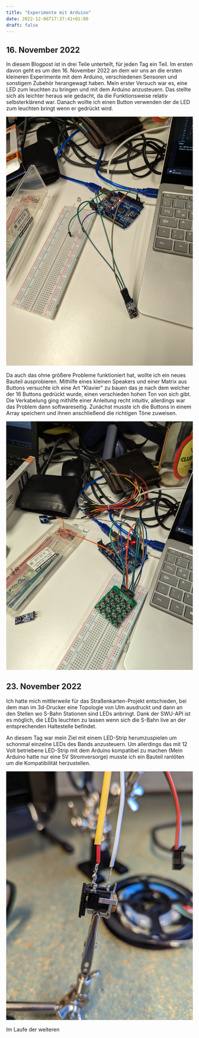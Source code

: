 ```yaml
---
title: "Experimente mit Arduino"
date: 2022-12-06T17:37:41+01:00
draft: false
--- 
```


## 16. November 2022

 In diesem Blogpost ist in drei Teile unterteilt, für jeden Tag ein Teil. Im ersten davon geht es um den 16. November 2022 an dem wir uns an die ersten kleineren Experimente mit dem Arduino, verschiedenen Sensoren und sonstigem Zubehör herangewagt haben. Mein erster Versuch war es, eine LED zum leuchten zu bringen und mit dem Arduino anzusteuern. Das stellte sich als leichter heraus wie gedacht, da die Funktionsweise relativ selbsterklärend war. Danach wollte ich einen Button verwenden der de LED zum leuchten bringt wenn er gedrückt wird. 

![single button](single_btn.jpg)

 Da auch das ohne größere Probleme funktioniert hat, wollte ich ein neues Bauteil ausprobieren. Mithilfe eines kleinen Speakers und einer Matrix aus Buttons versuchte ich eine Art "Klavier" zu bauen das je nach dem welcher der 16 Buttons gedrückt wurde, einen verschieden hohen Ton von sich gibt. Die Verkabelung ging mithilfe einer Anleitung recht intuitiv, allerdings war das Problem dann softwareseitig. Zunächst musste ich die Buttons in einem Array speichern und ihnen anschließend die richtigen Töne zuweisen. 

![button matrix](../../static/btn_matrix.jpg)

## 23. November 2022

Ich hatte mich mittlerweile für das Straßenkarten-Projekt entschieden, bei dem man im 3d-Drucker eine Topologie von Ulm ausdruckt und dann an den Stellen wo S-Bahn Stationen sind LEDs anbringt. Dank der SWU-API ist es möglich, die LEDs leuchten zu lassen wenn sich die S-Bahn live an der entsprechenden Haltestelle befindet. 

An diesem Tag war mein Ziel mit einem LED-Strip herumzuspielen um schonmal einzelne LEDs des Bands anzusteuern. Um allerdings das mit 12 Volt betriebene LED-Strip mit dem Arduino kompatibel zu machen (Mein Arduino hatte nur eine 5V Stromversorge) musste ich ein Bauteil ranlöten um die Kompatibilität herzustellen. 

![button matrix](../../static/bauteil_12V.jpg)

Im Laufe der weiteren 
